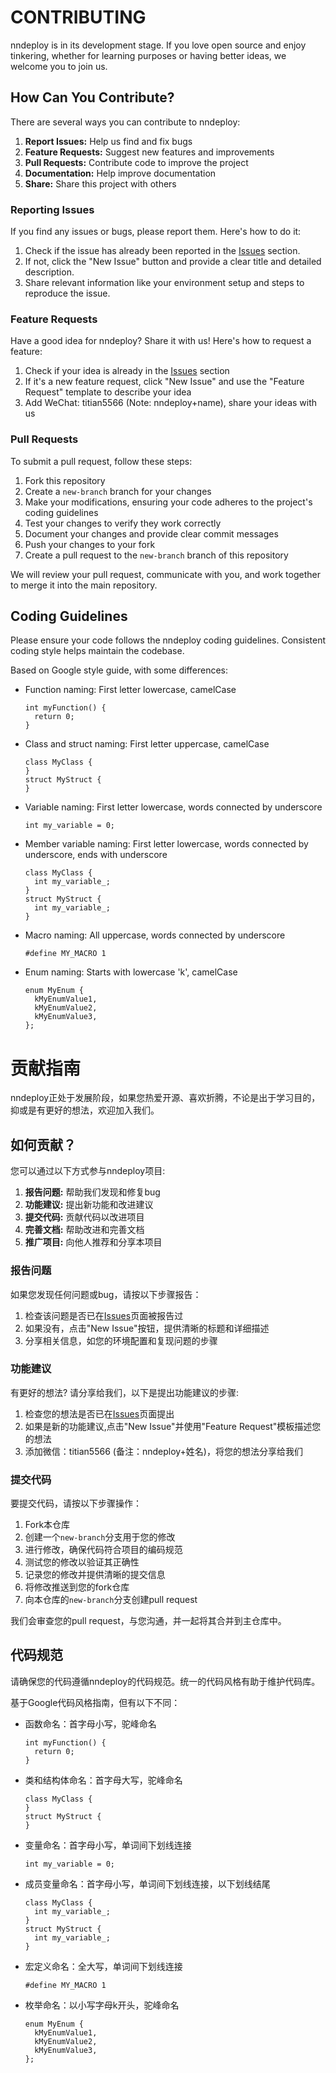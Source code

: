 # CONTRIBUTING

nndeploy is in its development stage. If you love open source and enjoy tinkering, whether for learning purposes or having better ideas, we welcome you to join us.

## How Can You Contribute?

There are several ways you can contribute to nndeploy:

1. **Report Issues:** Help us find and fix bugs
2. **Feature Requests:** Suggest new features and improvements  
3. **Pull Requests:** Contribute code to improve the project
4. **Documentation:** Help improve documentation
5. **Share:** Share this project with others

### Reporting Issues

If you find any issues or bugs, please report them. Here's how to do it:

1. Check if the issue has already been reported in the [Issues](https://github.com/nndeploy/nndeploy/issues) section.
2. If not, click the "New Issue" button and provide a clear title and detailed description.
3. Share relevant information like your environment setup and steps to reproduce the issue.

### Feature Requests

Have a good idea for nndeploy? Share it with us! Here's how to request a feature:

1. Check if your idea is already in the [Issues](https://github.com/nndeploy/nndeploy/issues) section
2. If it's a new feature request, click "New Issue" and use the "Feature Request" template to describe your idea
3. Add WeChat: titian5566 (Note: nndeploy+name), share your ideas with us

### Pull Requests

To submit a pull request, follow these steps:

1. Fork this repository
2. Create a `new-branch` branch for your changes
3. Make your modifications, ensuring your code adheres to the project's coding guidelines
4. Test your changes to verify they work correctly
5. Document your changes and provide clear commit messages
6. Push your changes to your fork
7. Create a pull request to the `new-branch` branch of this repository

We will review your pull request, communicate with you, and work together to merge it into the main repository.

## Coding Guidelines

Please ensure your code follows the nndeploy coding guidelines. Consistent coding style helps maintain the codebase.

Based on Google style guide, with some differences:

- Function naming: First letter lowercase, camelCase
  ```
  int myFunction() {
    return 0;
  }
  ```

- Class and struct naming: First letter uppercase, camelCase 
  ```
  class MyClass {
  }
  struct MyStruct {
  }
  ```

- Variable naming: First letter lowercase, words connected by underscore
  ```
  int my_variable = 0;
  ```

- Member variable naming: First letter lowercase, words connected by underscore, ends with underscore
  ```
  class MyClass {
    int my_variable_;
  }
  struct MyStruct {
    int my_variable_;
  }
  ```

- Macro naming: All uppercase, words connected by underscore
  ```
  #define MY_MACRO 1
  ```

- Enum naming: Starts with lowercase 'k', camelCase
  ```
  enum MyEnum {
    kMyEnumValue1,
    kMyEnumValue2, 
    kMyEnumValue3,
  };
  ```

# 贡献指南

nndeploy正处于发展阶段，如果您热爱开源、喜欢折腾，不论是出于学习目的，抑或是有更好的想法，欢迎加入我们。

## 如何贡献？

您可以通过以下方式参与nndeploy项目:

1. **报告问题:** 帮助我们发现和修复bug
2. **功能建议:** 提出新功能和改进建议  
3. **提交代码:** 贡献代码以改进项目
4. **完善文档:** 帮助改进和完善文档
5. **推广项目:** 向他人推荐和分享本项目

### 报告问题

如果您发现任何问题或bug，请按以下步骤报告：

1. 检查该问题是否已在[Issues](https://github.com/nndeploy/nndeploy/issues)页面被报告过
2. 如果没有，点击"New Issue"按钮，提供清晰的标题和详细描述
3. 分享相关信息，如您的环境配置和复现问题的步骤

### 功能建议

有更好的想法? 请分享给我们，以下是提出功能建议的步骤:

1. 检查您的想法是否已在[Issues](https://github.com/nndeploy/nndeploy/issues)页面提出
2. 如果是新的功能建议,点击"New Issue"并使用"Feature Request"模板描述您的想法
3. 添加微信：titian5566 (备注：nndeploy+姓名)，将您的想法分享给我们

### 提交代码

要提交代码，请按以下步骤操作：

1. Fork本仓库
2. 创建一个`new-branch`分支用于您的修改
3. 进行修改，确保代码符合项目的编码规范
4. 测试您的修改以验证其正确性
5. 记录您的修改并提供清晰的提交信息
6. 将修改推送到您的fork仓库
7. 向本仓库的`new-branch`分支创建pull request

我们会审查您的pull request，与您沟通，并一起将其合并到主仓库中。

## 代码规范

请确保您的代码遵循nndeploy的代码规范。统一的代码风格有助于维护代码库。

基于Google代码风格指南，但有以下不同：

- 函数命名：首字母小写，驼峰命名
  ```
  int myFunction() {
    return 0;
  }
  ```

- 类和结构体命名：首字母大写，驼峰命名
  ```
  class MyClass {
  }
  struct MyStruct {
  }
  ```

- 变量命名：首字母小写，单词间下划线连接
  ```
  int my_variable = 0;
  ```

- 成员变量命名：首字母小写，单词间下划线连接，以下划线结尾
  ```
  class MyClass {
    int my_variable_;
  }
  struct MyStruct {
    int my_variable_;
  }
  ```

- 宏定义命名：全大写，单词间下划线连接
  ```
  #define MY_MACRO 1
  ```

- 枚举命名：以小写字母k开头，驼峰命名
  ```
  enum MyEnum {
    kMyEnumValue1,
    kMyEnumValue2, 
    kMyEnumValue3,
  };
  ```
